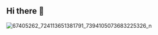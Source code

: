 ## Hi there 👋

<!--
**aliciagreencrider/aliciagreencrider** is a ✨ _special_ ✨ repository because its `README.md` (this file) appears on your GitHub profile.

Here are some ideas to get you started:

- 🔭 I’m currently working on achieving my Masters degree in UX from ASU.
- 🌱 I’m currently learning how to use Github!
- 👯 I’m looking to collaborate on projects and learn as much as I can.
- 😄 Pronouns: she/her
- ⚡ Fun fact: I love creating art!
-->
	
![67405262_724113651381791_7394105073683225326_n](https://github.com/user-attachments/assets/92813b2d-a395-4c56-9053-1efa41407d77)
